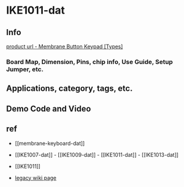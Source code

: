 
# IKE1011-dat

## Info

[product url - Membrane Button Keypad [Types]](https://www.electrodragon.com/product/4x4-matrix-16-key-membrane-switch-keypad-keyboard-new-for-arduinoavrpicarm/)

### Board Map, Dimension, Pins, chip info, Use Guide, Setup Jumper, etc.

## Applications, category, tags, etc. 

## Demo Code and Video

## ref 

- [[membrane-keyboard-dat]]

- [[IKE1007-dat]] - [[IKE1009-dat]] - [[IKE1011-dat]] - [[IKE1013-dat]] 

- [[IKE1011]] 

- [legacy wiki page ](https://www.electrodragon.com/w/index.php?title=Membrane_Switch_Keypad)



